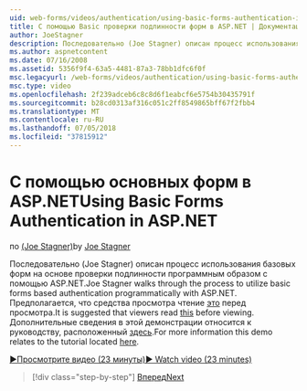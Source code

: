 ```yaml
---
uid: web-forms/videos/authentication/using-basic-forms-authentication-in-aspnet
title: С помощью Basic проверки подлинности форм в ASP.NET | Документация Майкрософт
author: JoeStagner
description: Последовательно (Joe Stagner) описан процесс использования базовых форм на основе проверки подлинности программным образом с помощью ASP.NET. Предполагается, что средства просмотра считывать этот перед...
ms.author: aspnetcontent
ms.date: 07/16/2008
ms.assetid: 5356f9f4-63a5-4481-87a3-78bb1dfc6f0f
msc.legacyurl: /web-forms/videos/authentication/using-basic-forms-authentication-in-aspnet
msc.type: video
ms.openlocfilehash: 2f239adceb6c8c8d6f1eabcf6e5754b30435791f
ms.sourcegitcommit: b28cd0313af316c051c2ff8549865bff67f2fbb4
ms.translationtype: MT
ms.contentlocale: ru-RU
ms.lasthandoff: 07/05/2018
ms.locfileid: "37815912"
---
```

<a name="using-basic-forms-authentication-in-aspnet"></a><span data-ttu-id="faaf5-104">С помощью основных форм в ASP.NET</span><span class="sxs-lookup"><span data-stu-id="faaf5-104">Using Basic Forms Authentication in ASP.NET</span></span>
====================
<span data-ttu-id="faaf5-105">по [(Joe Stagner)](https://github.com/JoeStagner)</span><span class="sxs-lookup"><span data-stu-id="faaf5-105">by [Joe Stagner](https://github.com/JoeStagner)</span></span>

<span data-ttu-id="faaf5-106">Последовательно (Joe Stagner) описан процесс использования базовых форм на основе проверки подлинности программным образом с помощью ASP.NET.</span><span class="sxs-lookup"><span data-stu-id="faaf5-106">Joe Stagner walks through the process to utilize basic forms based authentication programmatically with ASP.NET.</span></span> <span data-ttu-id="faaf5-107">Предполагается, что средства просмотра чтение [это](../../overview/older-versions-security/introduction/security-basics-and-asp-net-support-vb.md) перед просмотра.</span><span class="sxs-lookup"><span data-stu-id="faaf5-107">It is suggested that viewers read [this](../../overview/older-versions-security/introduction/security-basics-and-asp-net-support-vb.md) before viewing.</span></span> <span data-ttu-id="faaf5-108">Дополнительные сведения в этой демонстрации относится к руководству, расположенный [здесь](../../overview/older-versions-security/introduction/an-overview-of-forms-authentication-vb.md).</span><span class="sxs-lookup"><span data-stu-id="faaf5-108">For more information this demo relates to the tutorial located [here](../../overview/older-versions-security/introduction/an-overview-of-forms-authentication-vb.md).</span></span>

[<span data-ttu-id="faaf5-109">&#9654;Просмотрите видео (23 минуты)</span><span class="sxs-lookup"><span data-stu-id="faaf5-109">&#9654; Watch video (23 minutes)</span></span>](https://channel9.msdn.com/Blogs/ASP-NET-Site-Videos/using-basic-forms-authentication-in-aspnet)

> [!div class="step-by-step"]
> [<span data-ttu-id="faaf5-110">Вперед</span><span class="sxs-lookup"><span data-stu-id="faaf5-110">Next</span></span>](how-to-change-the-forms-authentication-properties.md)
